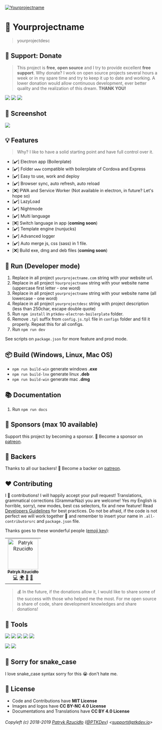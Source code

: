 [![Yourprojectname](https://raw.githubusercontent.com/ptkdev-boilerplate/ptkdev-electron-boilerplate/master/.github/images/logo.png)](https://yourprojectname.com)

# 🎩 Yourprojectname

> yourprojectdesc

## 🎁 Support: Donate
> This project is **free**, **open source** and I try to provide excellent **free support**. Why donate? I work on open source projects several hours a week or in my spare time and try to keep it up to date and working. A lower donation would allow continuous development, ever better quality and the realization of this dream. **THANK YOU!**

[![](https://img.shields.io/badge/donate-paypal-005EA6.svg)](http://paypal.ptkdev.io) [![](https://img.shields.io/badge/donate-patreon-F87668.svg)](http://patreon.ptkdev.io) [![](https://img.shields.io/badge/buy%20me-coffee-4B788C.svg)](http://coffee.ptkdev.io)

## 🔖 Screenshot
[![](https://raw.githubusercontent.com/ptkdev-boilerplate/ptkdev-electron-boilerplate/master/themes/default/img/screenshot/electron-app.png)](#)

## 💡 Features
> Why? I like to have a solid starting point and have full control over it.

* [✔️] Electron app (Boilerplate)
* [✔️] Folder `www` compatible with boilerplate of Cordova and Express
* [✔️] Easy to use, work and deploy
* [✔️] Browser sync, auto refresh, auto reload
* [❌] PWA and Service Worker (Not available in electron, in future? Let's hope so)
* [✔️] LazyLoad
* [✔️] Nightmode
* [✔️] Multi language
* [❌] Switch language in app (**coming soon**)
* [✔️] Template engine (nunjucks)
* [✔️] Advanced logger
* [✔️] Auto merge js, css (sass) in 1 file.
* [❌] Build exe, dmg and deb files (**coming soon**)

## 🔧 Run (Developer mode)
1. Replace in all project `yourprojectname.com` string with your website url.
2. Replace in all project `Yourprojectname` string with your website name (uppercase first letter - one word)
3. Replace in all project `yourprojectname` string with your website name (all lowercase - one word)
4. Replace in all project `yourprojectdesc` string with project description (less than 250char, escape double quote)
5. Run `npm install` in `ptkdev-electron-boilerplate` folder.
6. Remove `.tpl` suffix from `config.js.tpl` file in `configs` folder and fill it properly. Repeat this for all configs.
7. Run `npm run dev`

See scripts on `package.json` for more feature and prod mode.

## 📦 Build (Windows, Linux, Mac OS)
- `npm run build-win` generate windows **.exe**
- `npm run build-lnx` generate linux **.deb**
- `npm run build-win` generate mac **.dmg**

## 📚 Documentation
1. Run `npm run docs`

## 👑 Sponsors (max 10 available)
Support this project by becoming a sponsor. 🙏 Become a sponsor on [patreon](http://patreon.ptkdev.io).


## 🦄 Backers
Thanks to all our backers! 🙏 Become a backer on [patreon](http://patreon.ptkdev.io).


## ❤️ Contributing
I 💟 contributions! I will happily accept your pull request! Translations, grammatical corrections (GrammarNazi you are welcome! Yes my English is horrible, sorry), new modes, best css selectors, fix and new feature! Read [Developers Guidelines](http://docs.socialmanager.tools/developers/guidesline/README.md) for best practices. Do not be afraid, if the code is not perfect we will work together 👯 and remember to insert your name in `.all-contributorsrc` and `package.json` file.

Thanks goes to these wonderful people ([emoji key](https://allcontributors.org/docs/en/emoji-key)):

<!-- ALL-CONTRIBUTORS-LIST:START -->
<!-- prettier-ignore -->
<table><tr><td align="center"><a href="https://ptk.dev"><img src="https://avatars1.githubusercontent.com/u/442844?v=4" width="100px;" alt="Patryk Rzucidło"/><br /><sub><b>Patryk Rzucidło</b></sub></a><br /><a href="https://github.com/ptkdev/yourprojectname/commits?author=ptkdev" title="Code">💻</a> <a href="#translation-ptkdev" title="Translation">🌍</a> <a href="https://github.com/ptkdev/yourprojectname/commits?author=ptkdev" title="Documentation">📖</a> <a href="https://github.com/ptkdev/yourprojectname/issues?q=author%3Aptkdev" title="Bug reports">🐛</a></td></tr></table>

<!-- ALL-CONTRIBUTORS-LIST:END -->

> 💰 In the future, if the donations allow it, I would like to share some of the success with those who helped me the most. For me open source is share of code, share development knowledges and share donations!

## 📲 Tools
[![](https://img.shields.io/badge/app-social%20manager%20tools-ff7f19.svg)](http://socialmanager.tools/)
[![](https://img.shields.io/badge/api-instagram%20bot-895a4d.svg)](https://github.com/yourprojectname/yourprojectname-igbot)
[![](https://img.shields.io/badge/api-twitter%20bot-21B7F4.svg)](https://github.com/yourprojectname/yourprojectname-twbot)
[![](https://img.shields.io/badge/api-facebook%20bot-3b5998.svg)](https://github.com/yourprojectname/yourprojectname-fbbot)
[![](https://img.shields.io/badge/telegram%20bot-feed%20rss%20for%20wordpress%20&amp;%20medium-00AB6C.svg)](https://github.com/yourprojectname/yourprojectname-tgbot)

[![](https://img.shields.io/badge/app-meingifs-E1215B.svg)](https://meingifs.pics/)
[![](https://img.shields.io/badge/stickers-ptkdev-128C7E.svg)](https://stickers.ptkdev.io/)

## 🐍 Sorry for snake_case
I love snake_case syntax sorry for this 😭 don't hate me.

## 💫 License
* Code and Contributions have **MIT License**
* Images and logos have **CC BY-NC 4.0 License**
* Documentations and Translations have **CC BY 4.0 License**

###### Copyleft (c) 2018-2019 [Patryk Rzucidło](https://ptk.dev) ([@PTKDev](https://twitter.com/ptkdev)) <[support@ptkdev.io](mailto:support@ptkdev.io)>